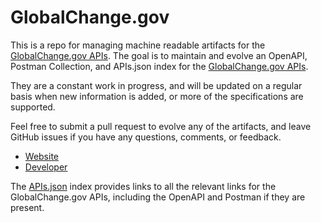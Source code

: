 # GlobalChange.govThis is a repo for managing machine readable artifacts for the [GlobalChange.gov APIs](http://globalchange.gov/). The goal is to maintain and evolve an OpenAPI, Postman Collection, and APIs.json index for the [GlobalChange.gov APIs](http://globalchange.gov/).They are a constant work in progress, and will be updated on a regular basis when new information is added, or more of the specifications are supported.Feel free to submit a pull request to evolve any of the artifacts, and leave GitHub issues if you have any questions, comments, or feedback.- [Website](http://globalchange.gov/)- [Developer](http://globalchange.gov/)The [APIs.json](https://github.com/api-evangelist/globalchange-gov/blob/master/apis.json) index provides links to all the relevant links for the GlobalChange.gov APIs, including the OpenAPI and Postman if they are present.